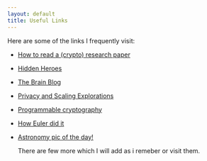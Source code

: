 ```yaml
---
layout: default
title: Useful Links
---
```




Here are some of the links I frequently visit:

- [How to read a (crypto) research paper](https://gotchas.salusa.dev/how_to_read.html)
- [Hidden Heroes](https://hiddenheroes.netguru.com/)
- [The Brain Blog](https://philosophyofbrains.com/)
- [Privacy and Scaling Explorations](https://mirror.xyz/privacy-scaling-explorations.eth)
- [Programmable cryptography](https://0xparc.org/blog/programmable-cryptography-1)
- [How Euler did it](http://eulerarchive.maa.org/hedi/)
- [Astronomy pic of the day!](https://apod.nasa.gov/apod/astropix.html)


  There are few more which I will add as i remeber or visit them.
